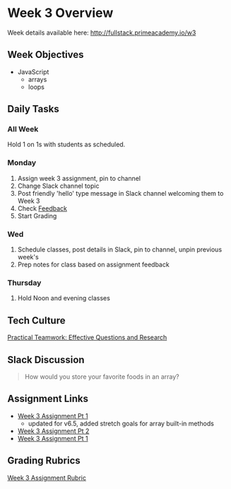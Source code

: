 # Week 3 Overview

Week details available here: http://fullstack.primeacademy.io/w3

## Week Objectives

- JavaScript
    - arrays
    - loops


## Daily Tasks

### All Week

Hold 1 on 1s with students as scheduled.

### Monday
1. Assign week 3 assignment, pin to channel
2. Change Slack channel topic
3. Post friendly 'hello' type message in Slack channel welcoming them to Week 3
4. Check [Feedback](https://docs.google.com/spreadsheets/d/1DebthaKF2Xt7Z9rj9elaP14v2JAPeZ5rPRxad2ijlKQ/edit) 
5. Start Grading 

### Wed
1. Schedule classes, post details in Slack, pin to channel, unpin previous week's
2. Prep notes for class based on assignment feedback

### Thursday
1. Hold Noon and evening classes


## Tech Culture

[Practical Teamwork: Effective Questions and Research](https://vimeo.com/270706372)

## Slack Discussion

> How would you store your favorite foods in an array?

## Assignment Links

- [Week 3 Assignment Pt 1](https://github.com/PrimeAcademy/prime-pw-week-3-assignment-part-1)
    - updated for v6.5, added stretch goals for array built-in methods
- [Week 3 Assignment Pt 2](https://github.com/PrimeAcademy/prime-pw-week-3-assignment-part-2)
- [Week 3 Assignment Pt 1](https://github.com/PrimeAcademy/prime-pw-week-3-assignment-part-3)

## Grading Rubrics

[Week 3 Assignment Rubric](/rubrics/week-3.md)